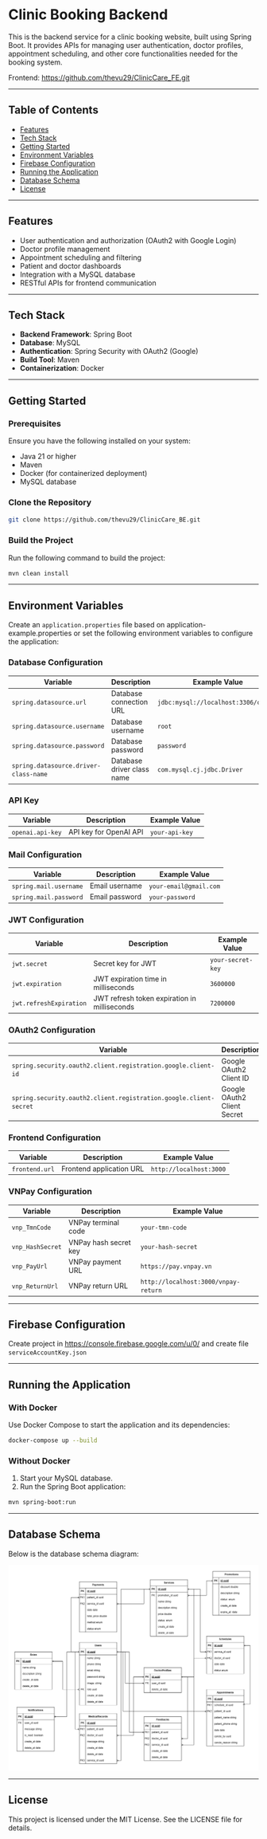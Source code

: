 # Clinic Booking Backend

This is the backend service for a clinic booking website, built using Spring Boot. It provides APIs for managing user authentication, doctor profiles, appointment scheduling, and other core functionalities needed for the booking system.

Frontend: https://github.com/thevu29/ClinicCare_FE.git

---

## Table of Contents
- [Features](#features)
- [Tech Stack](#tech-stack)
- [Getting Started](#getting-started)
- [Environment Variables](#environment-variables)
- [Firebase Configuration](#firebase-configuration)
- [Running the Application](#running-the-application)
- [Database Schema](#database-schema)
- [License](#license)

---

## Features
- User authentication and authorization (OAuth2 with Google Login)
- Doctor profile management
- Appointment scheduling and filtering
- Patient and doctor dashboards
- Integration with a MySQL database
- RESTful APIs for frontend communication

---

## Tech Stack
- **Backend Framework**: Spring Boot
- **Database**: MySQL
- **Authentication**: Spring Security with OAuth2 (Google)
- **Build Tool**: Maven
- **Containerization**: Docker

---

## Getting Started

### Prerequisites
Ensure you have the following installed on your system:
- Java 21 or higher
- Maven
- Docker (for containerized deployment)
- MySQL database

### Clone the Repository
```bash
git clone https://github.com/thevu29/ClinicCare_BE.git
```

### Build the Project
Run the following command to build the project:
```bash
mvn clean install
```

---

## Environment Variables
Create an `application.properties` file based on application-example.properties or set the following environment variables to configure the application:

### Database Configuration
| Variable                     | Description                                         | Example Value                       |
|------------------------------|-----------------------------------------------------|-------------------------------------|
| `spring.datasource.url`      | Database connection URL                            | `jdbc:mysql://localhost:3306/clinic`|
| `spring.datasource.username` | Database username                                  | `root`                              |
| `spring.datasource.password` | Database password                                  | `password`                          |
| `spring.datasource.driver-class-name` | Database driver class name                    | `com.mysql.cj.jdbc.Driver`          |

### API Key
| Variable                     | Description                                         | Example Value                       |
|------------------------------|-----------------------------------------------------|-------------------------------------|
| `openai.api-key`             | API key for OpenAI API                      | `your-api-key`                      |

### Mail Configuration
| Variable                     | Description                                         | Example Value                       |
|------------------------------|-----------------------------------------------------|-------------------------------------|
| `spring.mail.username`       | Email username                                     | `your-email@gmail.com`              |
| `spring.mail.password`       | Email password                                     | `your-password`                     |

### JWT Configuration
| Variable                     | Description                                         | Example Value                       |
|------------------------------|-----------------------------------------------------|-------------------------------------|
| `jwt.secret`                 | Secret key for JWT                                 | `your-secret-key`                   |
| `jwt.expiration`             | JWT expiration time in milliseconds                | `3600000`                           |
| `jwt.refreshExpiration`      | JWT refresh token expiration in milliseconds       | `7200000`                           |

### OAuth2 Configuration
| Variable                     | Description                                         | Example Value                       |
|------------------------------|-----------------------------------------------------|-------------------------------------|
| `spring.security.oauth2.client.registration.google.client-id` | Google OAuth2 Client ID            | `your-client-id.apps.googleusercontent.com` |
| `spring.security.oauth2.client.registration.google.client-secret` | Google OAuth2 Client Secret      | `your-client-secret`               |

### Frontend Configuration
| Variable                     | Description                                         | Example Value                       |
|------------------------------|-----------------------------------------------------|-------------------------------------|
| `frontend.url`               | Frontend application URL                          | `http://localhost:3000`             |

### VNPay Configuration
| Variable                     | Description                                         | Example Value                       |
|------------------------------|-----------------------------------------------------|-------------------------------------|
| `vnp_TmnCode`                | VNPay terminal code                                | `your-tmn-code`                     |
| `vnp_HashSecret`             | VNPay hash secret key                              | `your-hash-secret`                  |
| `vnp_PayUrl`                 | VNPay payment URL                                  | `https://pay.vnpay.vn`              |
| `vnp_ReturnUrl`              | VNPay return URL                                   | `http://localhost:3000/vnpay-return`|

---

## Firebase Configuration
Create project in https://console.firebase.google.com/u/0/ and create file `serviceAccountKey.json`

---

## Running the Application

### With Docker
Use Docker Compose to start the application and its dependencies:
```bash
docker-compose up --build
```

### Without Docker
1. Start your MySQL database.
2. Run the Spring Boot application:
```bash
mvn spring-boot:run
```

---

## Database Schema
Below is the database schema diagram:

![Database Schema](/database_diagram.png)

---

## License
This project is licensed under the MIT License. See the LICENSE file for details.

